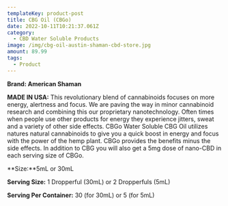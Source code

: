 ```yaml
---
templateKey: product-post
title: CBG Oil (CBGo)
date: 2022-10-11T10:21:37.061Z
category:
  - CBD Water Soluble Products
image: /img/cbg-oil-austin-shaman-cbd-store.jpg
amount: 89.99
tags:
  - Product
---
```

**Brand: American Shaman**

**MADE IN USA:** This revolutionary blend of cannabinoids focuses on more energy, alertness and focus. We are paving the way in minor cannabinoid research and combining this our proprietary nanotechnology. Often times when people use other products for energy they experience jitters, sweat and a variety of other side effects. CBGo Water Soluble CBG Oil utilizes natures natural cannabinoids to give you a quick boost in energy and focus with the power of the hemp plant. CBGo provides the benefits minus the side effects. In addition to CBG you will also get a 5mg dose of nano-CBD in each serving size of CBGo.

**Size:**5mL or 30mL

**Serving Size:** 1 Dropperful (30mL) or 2 Dropperfuls (5mL)

**Serving Per Container:** 30 (for 30mL) or 5 (for 5mL)